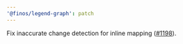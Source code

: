 ```yaml
---
'@finos/legend-graph': patch
---
```


Fix inaccurate change detection for inline mapping ([#1198](https://github.com/finos/legend-studio/issues/1198)).
